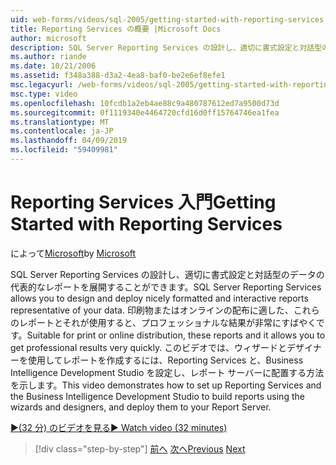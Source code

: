 ```yaml
---
uid: web-forms/videos/sql-2005/getting-started-with-reporting-services
title: Reporting Services の概要 |Microsoft Docs
author: microsoft
description: SQL Server Reporting Services の設計し、適切に書式設定と対話型のデータの代表的なレポートを展開することができます。 印刷用の適切または onl の.
ms.author: riande
ms.date: 10/21/2006
ms.assetid: f348a388-d3a2-4ea8-baf0-be2e6ef8efe1
msc.legacyurl: /web-forms/videos/sql-2005/getting-started-with-reporting-services
msc.type: video
ms.openlocfilehash: 10fcdb1a2eb4ae88c9a480787612ed7a9500d73d
ms.sourcegitcommit: 0f1119340e4464720cfd16d0ff15764746ea1fea
ms.translationtype: MT
ms.contentlocale: ja-JP
ms.lasthandoff: 04/09/2019
ms.locfileid: "59409981"
---
```

# <a name="getting-started-with-reporting-services"></a><span data-ttu-id="5bab1-104">Reporting Services 入門</span><span class="sxs-lookup"><span data-stu-id="5bab1-104">Getting Started with Reporting Services</span></span>

<span data-ttu-id="5bab1-105">によって[Microsoft](https://github.com/microsoft)</span><span class="sxs-lookup"><span data-stu-id="5bab1-105">by [Microsoft](https://github.com/microsoft)</span></span>

<span data-ttu-id="5bab1-106">SQL Server Reporting Services の設計し、適切に書式設定と対話型のデータの代表的なレポートを展開することができます。</span><span class="sxs-lookup"><span data-stu-id="5bab1-106">SQL Server Reporting Services allows you to design and deploy nicely formatted and interactive reports representative of your data.</span></span> <span data-ttu-id="5bab1-107">印刷物またはオンラインの配布に適した、これらのレポートとそれが使用すると、プロフェッショナルな結果が非常にすばやくです。</span><span class="sxs-lookup"><span data-stu-id="5bab1-107">Suitable for print or online distribution, these reports and it allows you to get professional results very quickly.</span></span> <span data-ttu-id="5bab1-108">このビデオでは、ウィザードとデザイナーを使用してレポートを作成するには、Reporting Services と、Business Intelligence Development Studio を設定し、レポート サーバーに配置する方法を示します。</span><span class="sxs-lookup"><span data-stu-id="5bab1-108">This video demonstrates how to set up Reporting Services and the Business Intelligence Development Studio to build reports using the wizards and designers, and deploy them to your Report Server.</span></span>

[<span data-ttu-id="5bab1-109">&#9654;(32 分) のビデオを見る</span><span class="sxs-lookup"><span data-stu-id="5bab1-109">&#9654; Watch video (32 minutes)</span></span>](https://channel9.msdn.com/Blogs/ASP-NET-Site-Videos/getting-started-with-reporting-services)

> [!div class="step-by-step"]
> <span data-ttu-id="5bab1-110">[前へ](using-sql-server-management-studio.md)
> [次へ](building-and-customizing-reports-in-business-intelligence-development-studio.md)</span><span class="sxs-lookup"><span data-stu-id="5bab1-110">[Previous](using-sql-server-management-studio.md)
[Next](building-and-customizing-reports-in-business-intelligence-development-studio.md)</span></span>

